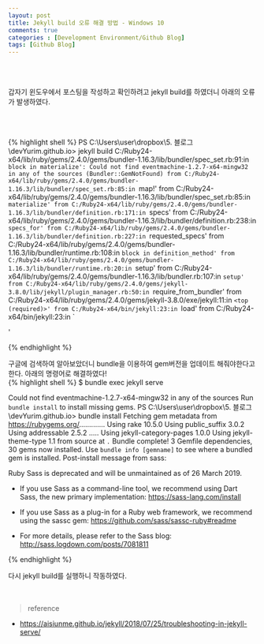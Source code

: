 ```yaml
---
layout: post
title: Jekyll build 오류 해결 방법 - Windows 10
comments: true
categories : [Development Environment/Github Blog]
tags: [Github Blog]
---
```


<br><br><p>갑자기 윈도우에서 포스팅을 작성하고 확인하려고 jekyll build를 하였더니 아래의 오류가 발생하였다. </p><br><br>

{% highlight shell %}
PS C:\Users\user\dropbox\5. 블로그\devYurim.github.io> jekyll build
C:/Ruby24-x64/lib/ruby/gems/2.4.0/gems/bundler-1.16.3/lib/bundler/spec_set.rb:91:in `block in materialize': Could not find eventmachine-1.2.7-x64-mingw32 in any of the sources (Bundler::GemNotFound)
        from C:/Ruby24-x64/lib/ruby/gems/2.4.0/gems/bundler-1.16.3/lib/bundler/spec_set.rb:85:in `map!'
        from C:/Ruby24-x64/lib/ruby/gems/2.4.0/gems/bundler-1.16.3/lib/bundler/spec_set.rb:85:in `materialize'
        from C:/Ruby24-x64/lib/ruby/gems/2.4.0/gems/bundler-1.16.3/lib/bundler/definition.rb:171:in `specs'
        from C:/Ruby24-x64/lib/ruby/gems/2.4.0/gems/bundler-1.16.3/lib/bundler/definition.rb:238:in `specs_for'
        from C:/Ruby24-x64/lib/ruby/gems/2.4.0/gems/bundler-1.16.3/lib/bundler/definition.rb:227:in `requested_specs'
        from C:/Ruby24-x64/lib/ruby/gems/2.4.0/gems/bundler-1.16.3/lib/bundler/runtime.rb:108:in `block in definition_method'
        from C:/Ruby24-x64/lib/ruby/gems/2.4.0/gems/bundler-1.16.3/lib/bundler/runtime.rb:20:in `setup'
        from C:/Ruby24-x64/lib/ruby/gems/2.4.0/gems/bundler-1.16.3/lib/bundler.rb:107:in `setup'
        from C:/Ruby24-x64/lib/ruby/gems/2.4.0/gems/jekyll-3.8.0/lib/jekyll/plugin_manager.rb:50:in `require_from_bundler'
        from C:/Ruby24-x64/lib/ruby/gems/2.4.0/gems/jekyll-3.8.0/exe/jekyll:11:in `<top (required)>'
        from C:/Ruby24-x64/bin/jekyll:23:in `load'
        from C:/Ruby24-x64/bin/jekyll:23:in `<main>'

{% endhighlight %}

구글에 검색하여 알아보았더니 bundle을 이용하여 gem버전을 업데이트 해줘야한다고 한다. 아래의 명령어로 해결하였다!<br>
{% highlight shell %}
$ bundle exec jekyll serve

Could not find eventmachine-1.2.7-x64-mingw32 in any of the sources
Run `bundle install` to install missing gems.
PS C:\Users\user\dropbox\5. 블로그\devYurim.github.io> bundle install
Fetching gem metadata from https://rubygems.org/.............
Using rake 10.5.0
Using public_suffix 3.0.2
Using addressable 2.5.2
.....
Using jekyll-category-pages 1.0.0
Using jekyll-theme-type 1.1 from source at `.`
Bundle complete! 3 Gemfile dependencies, 30 gems now installed.
Use `bundle info [gemname]` to see where a bundled gem is installed.
Post-install message from sass:

Ruby Sass is deprecated and will be unmaintained as of 26 March 2019.

* If you use Sass as a command-line tool, we recommend using Dart Sass, the new
  primary implementation: https://sass-lang.com/install

* If you use Sass as a plug-in for a Ruby web framework, we recommend using the
  sassc gem: https://github.com/sass/sassc-ruby#readme

* For more details, please refer to the Sass blog:
  http://sass.logdown.com/posts/7081811

{% endhighlight %}

다시 jekyll build를 실행하니 작동하였다.<br><br><br>

> <subtitle> reference </subtitle>

* https://aisiunme.github.io/jekyll/2018/07/25/troubleshooting-in-jekyll-serve/

<br><br><br><br><br>

